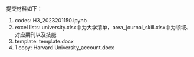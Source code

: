 提交材料如下：
1. codes: H3_2023201150.ipynb
2. excel lists: university.xlsx中为大学清单，area_journal_skill.xlsx中为领域、对应期刊以及技能
3. template: template.docx
4. 1 copy: Harvard University_account.docx
